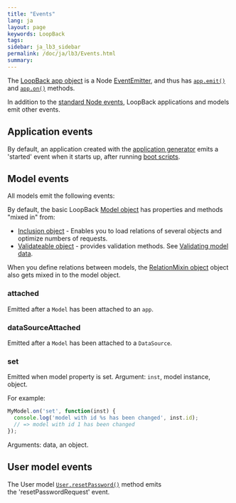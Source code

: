 ```yaml
---
title: "Events"
lang: ja
layout: page
keywords: LoopBack
tags:
sidebar: ja_lb3_sidebar
permalink: /doc/ja/lb3/Events.html
summary:
---
```


The [LoopBack app object](http://apidocs.loopback.io/loopback/#var-app-loopback) is a Node
[EventEmitter](https://nodejs.org/api/events.html#events_class_eventemitter), and thus has
[`app.emit()`](https://nodejs.org/api/events.html#events_emitter_emit_eventname_arg1_arg2) and
[`app.on()`](https://nodejs.org/api/events.html#events_emitter_on_eventname_listener) methods.

In addition to the [standard Node events](http://nodejs.org/api/events.html), LoopBack applications and models emit other events.

## Application events

By default, an application created with the [application generator](Application-generator.html) emits a 'started' event when it starts up, after running [boot scripts](Defining-boot-scripts.html).

## Model events

All models emit the following events:

By default, the basic LoopBack [Model object](http://apidocs.loopback.io/loopback/#model) has properties and methods "mixed in" from:

* [Inclusion object](http://apidocs.loopback.io/loopback-datasource-juggler/#inclusion) - Enables you to load relations of several objects and optimize numbers of requests.
* [Validateable object](http://apidocs.loopback.io/loopback-datasource-juggler/#validatable) - provides validation methods.
  See [Validating model data](Validating-model-data.html).

When you define relations between models, the [RelationMixin object](http://apidocs.loopback.io/loopback-datasource-juggler/#relationmixin) object also gets mixed in to the model object.

### attached

Emitted after a `Model` has been attached to an `app`.

### dataSourceAttached

Emitted after a `Model` has been attached to a `DataSource`.

### set

Emitted when model property is set. Argument: `inst`, model instance, object.

For example:

```javascript
MyModel.on('set', function(inst) {
  console.log('model with id %s has been changed', inst.id);
  // => model with id 1 has been changed
});
```

Arguments: data, an object.

## User model events

The User model [`User.resetPassword()`](http://apidocs.loopback.io/loopback/#user-resetpassword) method emits the 'resetPasswordRequest' event.
